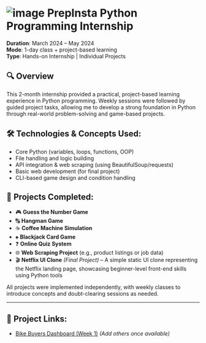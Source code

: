 # ![image](https://github.com/SwathyKrishna02/PrepInsta-Winter-Internship/assets/85447723/3b3943a6-c009-48a4-9c66-bd6bc82d47b7) PrepInsta Python Programming Internship 

**Duration**: March 2024 – May 2024  
**Mode**: 1-day class + project-based learning  
**Type**: Hands-on Internship | Individual Projects

## 🔍 Overview

This 2-month internship provided a practical, project-based learning experience in Python programming. Weekly sessions were followed by guided project tasks, allowing me to develop a strong foundation in Python through real-world problem-solving and game-based projects.

## 🛠️ Technologies & Concepts Used:
- Core Python (variables, loops, functions, OOP)
- File handling and logic building
- API integration & web scraping (using BeautifulSoup/requests)
- Basic web development (for final project)
- CLI-based game design and condition handling

## 📁 Projects Completed:

- 🎮 **Guess the Number Game**  
- 🔠 **Hangman Game**  
- ☕ **Coffee Machine Simulation**  
- ♠️ **Blackjack Card Game**  
- ❓ **Online Quiz System**  
- 🌐 **Web Scraping Project** (e.g., product listings or job data)  
- 🎬 **Netflix UI Clone** *(Final Project)* – A simple static UI clone representing the Netflix landing page, showcasing beginner-level front-end skills using Python tools

All projects were implemented independently, with weekly classes to introduce concepts and doubt-clearing sessions as needed.

---

## 🔗 Project Links:
- [Bike Buyers Dashboard (Week 1)](https://github.com/SwathyKrishna02/Bike_Buyers)
*(Add others once available)*
